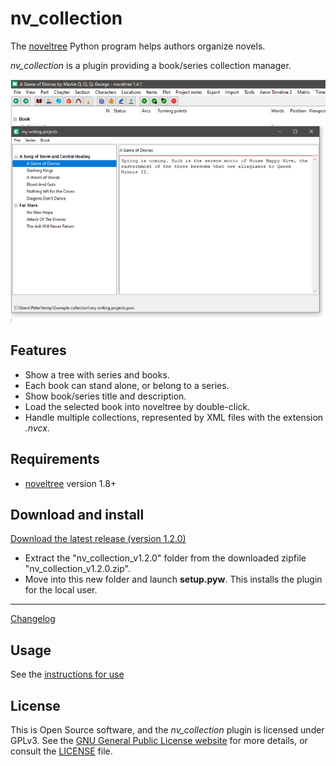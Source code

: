 # nv_collection

The [noveltree](https://github.com/peter88213/noveltree/) Python program helps authors organize novels.  

*nv_collection* is a plugin providing a book/series collection manager. 

![Screenshot](docs/Screenshots/screen01.png)

## Features

- Show a tree with series and books.
- Each book can stand alone, or belong to a series.
- Show book/series title and description.
- Load the selected book into noveltree by double-click. 
- Handle multiple collections, represented by XML files with the extension *.nvcx*.

## Requirements

- [noveltree](https://github.com/peter88213/noveltree/) version 1.8+

## Download and install

[Download the latest release (version 1.2.0)](https://github.com/peter88213/nv_collection/raw/main/dist/nv_collection_v1.2.0.zip)

- Extract the "nv_collection_v1.2.0" folder from the downloaded zipfile "nv_collection_v1.2.0.zip".
- Move into this new folder and launch **setup.pyw**. This installs the plugin for the local user.

---

[Changelog](docs/changelog.md)

## Usage

See the [instructions for use](docs/usage.md)

## License

This is Open Source software, and the *nv_collection* plugin is licensed under GPLv3. See the
[GNU General Public License website](https://www.gnu.org/licenses/gpl-3.0.en.html) for more
details, or consult the [LICENSE](https://github.com/peter88213/nv_collection/blob/main/LICENSE) file.
